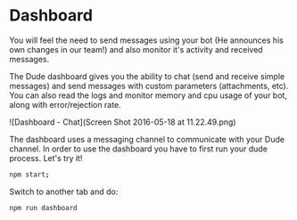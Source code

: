 # Dashboard

 You will feel the need to send messages using your bot (He announces his own changes in our team!) and also monitor it's activity and received messages.
 
 The Dude dashboard gives you the ability to chat (send and receive simple messages) and send messages with custom parameters (attachments, etc). You can also read the logs and monitor memory and cpu usage of your bot, along with error/rejection rate.
 
 ![Dashboard - Chat](Screen Shot 2016-05-18 at 11.22.49.png)
 
 The dashboard uses a messaging channel to communicate with your Dude channel. In order to use the dashboard you have to first run your dude process. Let's try it!
 
 ```bash
 npm start;
 ```
 Switch to another tab and do:
 ```bash
 npm run dashboard
 ```